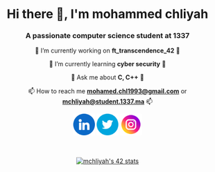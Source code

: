 <h1 align="center">Hi there 👋, I'm mohammed chliyah</h1>
<h3 align="center">A passionate computer science student at 1337</h3>

<div align="center">
  
 🔭 I’m currently working on **ft_transcendence_42** 🔭

 🌱 I’m currently learning **cyber security** 🌱

 💬 Ask me about **C, C++** 💬

 📫 How to reach me **mohamed.chl1993@gmail.com** or **mchliyah@student.1337.ma** 📫
 
[<img src='https://github.com/mchliyah/mchliyah/blob/main/srcs/linkedin.png' alt='linkedin' height='50'>](https://www.linkedin.com/in/mohammed-chliyah-b87054265)
[<img src='https://github.com/mchliyah/mchliyah/blob/main/srcs/twitter.png' alt='twitter' height='50'>](https://twitter.com/mahamedch)
[<img src='https://github.com/mchliyah/mchliyah/blob/main/srcs/instagram.png' alt='instagram' height='50'>](https://www.instagram.com/mohammede_ayad)
 
</div>
<br/>
<br/>
<div align="center">
<a href="https://profile.intra.42.fr/users/mchliyah"><img src="https://badge.mediaplus.ma/greenbinary/mchliyah" alt="mchliyah's 42 stats" /></a>
</div>
<br/>
<br/>
